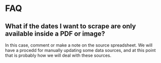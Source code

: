 # FAQ

## What if the dates I want to scrape are only available inside a PDF or image?

In this case, comment or make a note on the source spreadsheet. We will have
a procedd for manually updating some data sources, and at this point that is
probably how we will deal with these sources.
